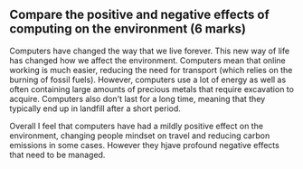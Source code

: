  ## Compare the positive and negative effects of computing on the environment (6 marks)

Computers have changed the way that we live forever. This new way of life has changed how we affect the environment. Computers mean that online working is much easier, reducing the need for transport (which relies on the burning of fossil fuels). However, computers use a lot of energy as well as often containing large amounts of precious metals that require excavation to acquire. Computers also don't last for a long time, meaning that they typically end up in landfill after a short period.    

Overall I feel that computers have had a mildly positive effect on the environment, changing people mindset on travel and reducing carbon emissions in some cases. However they hjave profound negative effects that need to be managed.